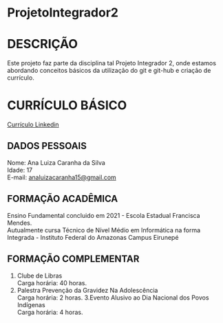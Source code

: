 # ProjetoIntegrador2

# DESCRIÇÃO
Este projeto faz parte da disciplina tal Projeto Integrador 2, onde estamos abordando conceitos básicos da utilização do git e git-hub e criação de currículo.
# CURRÍCULO BÁSICO
[Currículo Linkedin](https://www.linkedin.com/in/ana-luiza-caranha-da-silva-92384b301?utm_source=share&utm_campaign=share_via&utm_content=profile&utm_medium=ios_app)

## DADOS PESSOAIS
Nome: Ana Luiza Caranha da Silva\
Idade: 17\
E-mail: analuizacaranha15@gmail.com
## FORMAÇÃO ACADÊMICA
Ensino Fundamental concluido em 2021 - Escola Estadual Francisca Mendes.\
Autualmente cursa Técnico de Nível Médio em Informática na forma Integrada - Instituto Federal do Amazonas Campus Eirunepé
## FORMAÇÃO COMPLEMENTAR
1. Clube de Libras\
Carga horária: 40 horas.
2. Palestra Prevenção da Gravidez Na Adolescência\
Carga horária: 2 horas.
3.Evento Alusivo ao Dia Nacional dos Povos Indígenas\
Carga horária: 4 horas.
